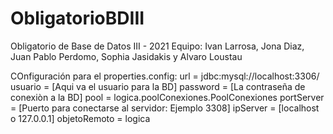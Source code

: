 # ObligatorioBDIII
Obligatorio de Base de Datos III - 2021
Equipo: Ivan Larrosa, Jona Diaz, Juan Pablo Perdomo, Sophia Jasidakis y Alvaro Loustau

COnfiguración para el properties.config:
    url = jdbc:mysql://localhost:3306/
    usuario = [Aqui va el usuario para la BD]
    password = [La contraseña de conexiòn a la BD]
    pool = logica.poolConexiones.PoolConexiones
    portServer = [Puerto para conectarse al servidor: Ejemplo 3308]
    ipServer = [localhost o 127.0.0.1]
    objetoRemoto = logica
